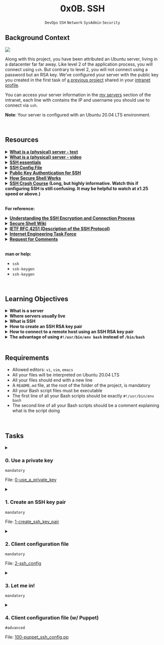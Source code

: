 <h1 align="center"><b>0x0B. SSH</b></h1>
<div align="center"><code>DevOps</code> <code>SSH</code> <code>Network</code> <code>SysAdmin</code> <code>Security</code></div>

## Background Context
<img src="https://s3.amazonaws.com/intranet-projects-files/holbertonschool-sysadmin_devops/244/zPVRKhPsUP5lK.gif">

Along with this project, you have been attributed an Ubuntu server, living in a datacenter far far away. Like level 2 of the application process, you will connect using `ssh`. But contrary to level 2, you will not connect using a password but an RSA key. We’ve configured your server with the public key you created in the first task of [a previous project](https://intranet.alxswe.com/tasks/1223) shared in your [intranet profile](https://intranet.alxswe.com/users/my_profile).

You can access your server information in the [my servers](https://intranet.alxswe.com/servers) section of the intranet, each line with contains the IP and username you should use to connect via `ssh`.

**Note**: Your server is configured with an Ubuntu 20.04 LTS environment.

<br>

## Resources
<details>
<summary><b><a href="https://en.wikipedia.org/wiki/Server_%28computing%29#Hardware_requirement">What is a (physical) server - text</a></b></summary><br>


<br><p align="center">※※※※※※※※※※※※</p><br>
</details>


<details>
<summary><b><a href="https://www.youtube.com/watch?v=B1ANfsDyjeA">What is a (physical) server - video</a></b></summary><br>


<br><p align="center">※※※※※※※※※※※※</p><br>
</details>


<details>
<summary><b><a href="https://www.digitalocean.com/community/tutorials/ssh-essentials-working-with-ssh-servers-clients-and-keys">SSH essentials</a></b></summary><br>


<br><p align="center">※※※※※※※※※※※※</p><br>
</details>


<details>
<summary><b><a href="https://www.ssh.com/academy/ssh/config">SSH Config File</a></b></summary><br>


<br><p align="center">※※※※※※※※※※※※</p><br>
</details>


<details>
<summary><b><a href="https://www.ssh.com/academy/ssh/public-key-authentication">Public Key Authentication for SSH</a></b></summary><br>


<br><p align="center">※※※※※※※※※※※※</p><br>
</details>


<details>
<summary><b><a href="https://www.youtube.com/watch?v=ORcvSkgdA58">How Secure Shell Works</a></b></summary><br>


<br><p align="center">※※※※※※※※※※※※</p><br>
</details>


<details>
<summary><b><a href="https://www.youtube.com/watch?v=hQWRp-FdTpc">SSH Crash Course</a> (Long, but highly informative. Watch this if configuring SSH is still confusing. It may be helpful to watch at x1.25 speed or above.)</b></summary><br>


<br><p align="center">※※※※※※※※※※※※</p><br>
</details>
<br>

**For reference:**

<details>
<summary><b><a href="https://www.digitalocean.com/community/tutorials/understanding-the-ssh-encryption-and-connection-process">Understanding the SSH Encryption and Connection Process</a></b></summary><br>


<br><p align="center">※※※※※※※※※※※※</p><br>
</details>


<details>
<summary><b><a href="https://en.wikipedia.org/wiki/Secure_Shell">Secure Shell Wiki</a></b></summary><br>


<br><p align="center">※※※※※※※※※※※※</p><br>
</details>


<details>
<summary><b><a href="https://www.ietf.org/rfc/rfc4251.txt">IETF RFC 4251 (Description of the SSH Protocol)</a></b></summary><br>


<br><p align="center">※※※※※※※※※※※※</p><br>
</details>


<details>
<summary><b><a href="https://en.wikipedia.org/wiki/Internet_Engineering_Task_Force">Internet Engineering Task Force</a></b></summary><br>


<br><p align="center">※※※※※※※※※※※※</p><br>
</details>


<details>
<summary><b><a href="https://en.wikipedia.org/wiki/Request_for_Comments">Request for Comments</a></b></summary><br>


<br><p align="center">※※※※※※※※※※※※</p><br>
</details>
<br>

**man or help:**
- `ssh`
- `ssh-keygen`
- `ssh-keygen`

<br>

## Learning Objectives
<details>
<summary><b><a href=" "> </a>What is a server</b></summary><br>

***A server is a piece of computer hardware or software (computer program) that provides functionality for other programs or devices, called "clients"***

<br><p align="center">※※※※※※※※※※※※</p><br>
</details>


<details>
<summary><b><a href=" "> </a>Where servers usually live</b></summary><br>

Servers can "live" in a variety of places, depending on the context:

1. **Data Centers:** Many servers are housed in data centers, which are facilities specifically designed to store and manage large numbers of servers. Data centers provide the necessary infrastructure, such as power, cooling, and security, to ensure that servers operate reliably.

2. **Cloud Services:** With the rise of cloud computing, servers are often hosted by cloud service providers like Amazon Web Services (AWS), Microsoft Azure, or Google Cloud Platform (GCP). These providers maintain massive data centers around the world and offer server hosting as a service.

3. **On-Premises:** Some organizations maintain their own on-premises server rooms or data centers. These servers are physically located within the organization's facilities and are managed by their internal IT teams.

4. **Edge Computing:** In edge computing, servers are placed closer to the location where data is generated or needed. This can include servers in remote locations, at the "edge" of the network, to reduce latency and improve performance for applications that require real-time processing.

5. **Hybrid Environments:** Many organizations use a combination of on-premises servers, servers hosted in the cloud, and edge servers, creating a hybrid environment that suits their specific needs.

The choice of where to host servers depends on factors like cost, performance, security, and the specific requirements of the applications and services they support.

<br><p align="center">※※※※※※※※※※※※</p><br>
</details>


<details>
<summary><b><a href=" "> </a>What is SSH</b></summary><br>

SSH stands for Secure Shell. It's a cryptographic network protocol that allows secure communication between two computers over an insecure network. SSH is widely used for secure remote access to systems and for executing commands on a remote machine. Here are some key aspects of SSH:

1. **Secure Communication:** SSH provides a secure channel over an unsecured network by encrypting the communication between the client and server. This encryption helps protect the confidentiality and integrity of the data being transmitted.

2. **Authentication:** SSH uses cryptographic keys (public and private key pairs) for authentication. When a client attempts to connect to a server using SSH, the server can verify the client's identity using its public key, and the client can verify the server's identity using its public key. This helps prevent man-in-the-middle attacks.

3. **Remote Access:** One of the primary uses of SSH is remote access to systems. Users can log in to a remote machine using an SSH client and execute commands as if they were sitting at the remote system's console.

4. **File Transfer:** SSH can also be used for secure file transfer using utilities like SCP (Secure Copy Protocol) and SFTP (Secure File Transfer Protocol). These utilities allow users to securely transfer files between systems over an SSH connection.

5. **Tunneling:** SSH supports tunneling, which allows users to create secure channels for other network services (such as web browsing or database access) through an SSH connection. This feature can be used to secure traffic that would otherwise be sent in plaintext over the network.

<br><p align="center">※※※※※※※※※※※※</p><br>
</details>


<details>
<summary><b><a href=" "> </a>How to create an SSH RSA key pair</b></summary><br>

You can create an SSH RSA key pair using the `ssh-keygen` command, which is a standard tool for generating SSH keys. Here's how you can do it:

1. **Open a Terminal or Command Prompt:** On your local machine, open a terminal window or a command prompt. This process is typically the same whether you're using macOS, Linux, or Windows (with the Windows Subsystem for Linux or a third-party SSH client like PuTTY).

2. **Run the `ssh-keygen` Command:** Type the following command and press Enter:

   ```
   ssh-keygen -t rsa
   ```

   This command tells `ssh-keygen` to create a new RSA key pair. You can also specify a different key type with the `-t` option (e.g., `ed25519` for Ed25519 keys).

3. **Specify the File Location:** `ssh-keygen` will prompt you to specify a file location to save the keys. You can press Enter to accept the default location, which is typically `~/.ssh/id_rsa` for the private key and `~/.ssh/id_rsa.pub` for the public key on Unix-based systems. On Windows, the default location might be different.

4. **Set a Passphrase (Optional):** You can choose to set a passphrase for your private key. This passphrase adds an extra layer of security, as it will be required every time you use the key. If you choose to set a passphrase, you'll be prompted to enter it twice.

5. **Verify the Key Generation:** Once you've completed the steps, `ssh-keygen` will generate your RSA key pair. It will display the location of the keys and some random art for the public key. You can find your private key in the location you specified and the public key in the same location with a `.pub` extension.

Your SSH RSA key pair is now generated and ready to use. You can use the public key (`id_rsa.pub`) to authenticate with SSH servers that you want to access, and the private key (`id_rsa`) will be used for authentication from your local machine. Remember to keep your private key secure and never share it with anyone else.

<br><p align="center">※※※※※※※※※※※※</p><br>
</details>


<details>
<summary><b><a href=" "> </a>How to connect to a remote host using an SSH RSA key pair</b></summary><br>

To connect to a remote host using an SSH RSA key pair, you can use the `ssh` command-line tool. Here's how you can do it:

1. **Locate Your Private Key:** First, make sure you know the location of your private key file (usually `id_rsa` or something similar) on your local machine.

2. **Open a Terminal or Command Prompt:** Open a terminal window or a command prompt on your local machine.

3. **Run the `ssh` Command:** Use the following command syntax to connect to the remote host using your SSH key pair:

   ```sh
   ssh -i /path/to/private_key username@remote_host
   ```

   Replace `/path/to/private_key` with the actual path to your private key file, `username` with your username on the remote host, and `remote_host` with the ***hostname or IP address*** of the remote server.

   For example, if your private key is located in `~/.ssh/id_rsa` and your username on the remote host is `user`, and the host is `example.com`, you would use:

   ```sh
   ssh -i ~/.ssh/id_rsa user@example.com
   ```

4. **Enter Passphrase (if applicable):** If you set a passphrase for your private key when you created it, you will be prompted to enter the passphrase. If you did not set a passphrase, you will be connected directly.

5. **Successful Connection:** If the connection is successful, you will be logged into the remote host via SSH, and you can start using the remote shell as if you were physically at the remote machine.

By using the `-i` option with `ssh`, you specify the path to your private key file. This tells SSH to use that private key for authentication when connecting to the remote host. The corresponding public key should be added to the `~/.ssh/authorized_keys` file on the remote server for the authentication to succeed.

<br><p align="center">※※※※※※※※※※※※</p><br>
</details>


<details>
<summary><b><a href=" "> </a>The advantage of using <code>#!/usr/bin/env bash</code> instead of <code>/bin/bash</code></b></summary><br>

Using `#!/usr/bin/env bash` instead of specifying the absolute path like `/bin/bash` in a shebang line has several advantages:

1. **Portability:**
   - `env` (short for "environment") is a command that searches the user's `PATH` environment variable for the specified command (`bash` in this case). This means that using `#!/usr/bin/env bash` makes your script more portable across different systems. It can find the appropriate `bash` executable, even if it's not located in the same path on every system.

2. **Avoid Hard-Coding Paths:**
   - Hard-coding the path to the `bash` interpreter (e.g., `/bin/bash`) may lead to issues if the script is run on a system where `bash` is located in a different directory. Using `env` allows the system to locate the correct interpreter based on the user's environment.

3. **User Preferences:**
   - Some users prefer to use a different shell or have a custom setup where `bash` is located in a non-standard directory. Using `env` respects the user's preferences and uses the first `bash` executable found in their `PATH`.

4. **Avoid Version Issues:**
   - Different systems may have different versions of `bash` installed in different locations. Using `env` allows the system to use the user's preferred version of `bash` without hard-coding a specific path.

5. **Easier Updates:**
   - If `bash` is updated or moved to a different location on the system, scripts using `#!/usr/bin/env bash` will automatically use the updated version without requiring modifications to the script.

It's important to note that while using `env` has these advantages, it also comes with a slight performance cost, as it involves an additional process to locate the interpreter. However, for most scripts, this difference in performance is negligible compared to the benefits of increased portability and adaptability.

<br><p align="center">※※※※※※※※※※※※</p><br>
</details>

<br>

## Requirements
- Allowed editors: `vi`, `vim`, `emacs`
- All your files will be interpreted on Ubuntu 20.04 LTS
- All your files should end with a new line
- A `README.md` file, at the root of the folder of the project, is mandatory
- All your Bash script files must be executable
- The first line of all your Bash scripts should be exactly `#!/usr/bin/env bash`
- The second line of all your Bash scripts should be a comment explaining what is the script doing

<br>

## Tasks
<details>
<summary>

### 0. Use a private key
`mandatory`

File: [0-use_a_private_key](https://github.com/codenvibes/alx-system_engineering-devops/blob/master/0x0B-ssh/0-use_a_private_key)
</summary>

Write a Bash script that uses `ssh` to connect to your server using the private key `~/.ssh/school` with the user `ubuntu`.

Requirements:

- Only use `ssh` single-character flags
- You cannot use `-l`
- You do not need to handle the case of a private key protected by a passphrase
```
sylvain@ubuntu$ ./0-use_a_private_key
ubuntu@server01:~$ exit
Connection to 8.8.8.8 closed.
sylvain@ubuntu$ 
```

</details>

<details>
<summary>

### 1. Create an SSH key pair
`mandatory`

File: [1-create_ssh_key_pair](https://github.com/codenvibes/alx-system_engineering-devops/blob/master/0x0B-ssh/1-create_ssh_key_pair)
</summary>

Write a Bash script that creates an RSA key pair.

Requirements:

- Name of the created private key must be `school`
- Number of bits in the created key to be created 4096
- The created key must be protected by the passphrase `betty`

Example:
```
sylvain@ubuntu$ ls
1-create_ssh_key_pair
sylvain@ubuntu$ ./1-create_ssh_key_pair
Generating public/private rsa key pair.
Your identification has been saved in school.
Your public key has been saved in school.pub.
The key fingerprint is:
5d:a8:c1:f5:98:b6:e5:c0:9b:ee:02:c4:d4:01:f3:ba vagrant@ubuntu
The key's randomart image is:
+--[ RSA 4096]----+
|      oo...      |
|      .+.o =     |
|     o  + B +    |
|      o. = O     |
|     .. S = .    |
|      .. .       |
|      E.  .      |
|        ..       |
|         ..      |
+-----------------+
sylvain@ubuntu$ ls
1-create_ssh_key_pair school  school.pub
sylvain@ubuntu$ 
```

</details>

<details>
<summary>

### 2. Client configuration file
`mandatory`

File: [2-ssh_config](https://github.com/codenvibes/alx-system_engineering-devops/blob/master/0x0B-ssh/2-ssh_config)
</summary>

Your machine has an SSH configuration file for the local SSH client, let’s configure it to our needs so that you can connect to a server without typing a password. Share your SSH client configuration in your answer file.

Requirements:

- Your SSH client configuration must be configured to use the private key `~/.ssh/school`
- Your SSH client configuration must be configured to refuse to authenticate using a password

Example:
```
sylvain@ubuntu$ ssh -v ubuntu@98.98.98.98
OpenSSH_6.6.1, OpenSSL 1.0.1f 6 Jan 2014
debug1: Reading configuration data /etc/ssh/ssh_config
debug1: /etc/ssh/ssh_config line 47: Applying options for *
debug1: Connecting to 98.98.98.98 port 22.
debug1: Connection established.
debug1: identity file /home/sylvain/.ssh/school type -1
debug1: identity file /home/sylvain/.ssh/school-cert type -1
debug1: Enabling compatibility mode for protocol 2.0
debug1: Local version string SSH-2.0-OpenSSH_8.1
debug1:Remote protocol version 2.0, remote software version OpenSSH_7.6p1 Ubuntu-4ubuntu0.5
debug1: match: OpenSSH_7.6p1 Ubuntu-4ubuntu2.1 pat OpenSSH* compat 0x04000000
debug1: SSH2_MSG_KEXINIT sent
debug1: SSH2_MSG_KEXINIT received
debug1: kex: server->client aes128-ctr hmac-sha1-etm@openssh.com none
debug1: kex: client->server aes128-ctr hmac-sha1-etm@openssh.com none
debug1: sending SSH2_MSG_KEX_ECDH_INIT
debug1: expecting SSH2_MSG_KEX_ECDH_REPLY
debug1: Server host key: ECDSA bd:03:f8:6a:12:28:d6:17:85:c1:b6:91:f1:da:0f:37
debug1: Host '98.98.98.98' is known and matches the ECDSA host key.
debug1: Found key in /home/sylvain/.ssh/known_hosts:1
debug1: ssh_ecdsa_verify: signature correct
debug1: SSH2_MSG_NEWKEYS sent
debug1: expecting SSH2_MSG_NEWKEYS
debug1: SSH2_MSG_NEWKEYS received
debug1: SSH2_MSG_SERVICE_REQUEST sent
debug1: SSH2_MSG_SERVICE_ACCEPT received
debug1: Authentications that can continue: publickey,password
debug1: Next authentication method: publickey
debug1: Trying private key: /home/sylvain/.ssh/school
debug1: key_parse_private2: missing begin marker
debug1: read PEM private key done: type RSA
debug1: Authentication succeeded (publickey).
Authenticated to 98.98.98.98 ([98.98.98.98]:22).
debug1: channel 0: new [client-session]
debug1: Requesting no-more-sessions@openssh.com
debug1: Entering interactive session.
debug1: client_input_global_request: rtype hostkeys-00@openssh.com want_reply 0
debug1: Sending environment.
debug1: Sending env LANG = en_US.UTF-8
ubuntu@magic-server:~$
```
In the example above, we can see that `ssh` tries to authenticate using `school` and does not try to authenticate using a password. You can replace `98.98.98.98` by the IP of your server for testing purposes.

> The `ssh -v` command is used to run SSH in verbose mode, which provides more detailed output about the SSH connection process. When you use `ssh -v`, SSH prints debugging messages that can be useful for troubleshooting connection issues or understanding the details of the SSH connection process.<br>Here's what each `-v` adds:<br>- **One `-v`** (`ssh -v`): This enables verbose mode and increases the verbosity of the output. SSH prints more information about the authentication process, key exchange, and other details of the connection.<br>- **Multiple `-v` options** (`ssh -vv`, `ssh -vvv`, and so on): Each additional `-v` increases the verbosity level further, providing even more detailed debugging information. For example, `ssh -vv` is more verbose than `ssh -v`, and `ssh -vvv` is even more verbose than `ssh -vv`.<br>When you use `ssh -v`, the output will include information such as:<br>- The SSH version being used.<br>- The authentication methods attempted (e.g., publickey, password).<br>- Details of the key exchange process.<br>- Information about the encryption algorithms and ciphers negotiated for the connection.<br>- Any errors or warnings encountered during the connection process.<br>Verbose mode is especially helpful when you encounter issues with SSH connections, as it can provide insights into why a connection may be failing or help you understand the details of the SSH handshake and authentication process.

</details>

<details>
<summary>

### 3. Let me in!
`mandatory`
</summary>

Now that you have successfully connected to your server, we would also like to join the party.

Add the SSH public key below to your server so that we can connect using the `ubuntu` user.
```
ssh-rsa AAAAB3NzaC1yc2EAAAADAQABAAABAQDNdtrNGtTXe5Tp1EJQop8mOSAuRGLjJ6DW4PqX4wId/Kawz35ESampIqHSOTJmbQ8UlxdJuk0gAXKk3Ncle4safGYqM/VeDK3LN5iAJxf4kcaxNtS3eVxWBE5iF3FbIjOqwxw5Lf5sRa5yXxA8HfWidhbIG5TqKL922hPgsCGABIrXRlfZYeC0FEuPWdr6smOElSVvIXthRWp9cr685KdCI+COxlj1RdVsvIo+zunmLACF9PYdjB2s96Fn0ocD3c5SGLvDOFCyvDojSAOyE70ebIElnskKsDTGwfT4P6jh9OBzTyQEIS2jOaE5RQq4IB4DsMhvbjDSQrP0MdCLgwkN
```

</details>

<details>
<summary>

### 4. Client configuration file (w/ Puppet)
`#advanced`

File: [100-puppet_ssh_config.pp](https://github.com/codenvibes/alx-system_engineering-devops/blob/master/0x0B-ssh/100-puppet_ssh_config.pp)
</summary>

Let’s practice using Puppet to make changes to our configuration file. Just as in the previous configuration file task, we’d like you to set up your client SSH configuration file so that you can connect to a server without typing a password.

Requirements:

- Your SSH client configuration must be configured to use the private key `~/.ssh/school`
- Your SSH client configuration must be configured to refuse to authenticate using a password

Example:
```
vagrant@ubuntu:~$ sudo puppet apply 100-puppet_ssh_config.pp
Notice: Compiled catalog for ubuntu-xenial in environment production in 0.11 seconds
Notice: /Stage[main]/Main/File_line[Turn off passwd auth]/ensure: created
Notice: /Stage[main]/Main/File_line[Declare identity file]/ensure: created
Notice: Finished catalog run in 0.03 seconds
vagrant@ubuntu:~$
```

</details>

